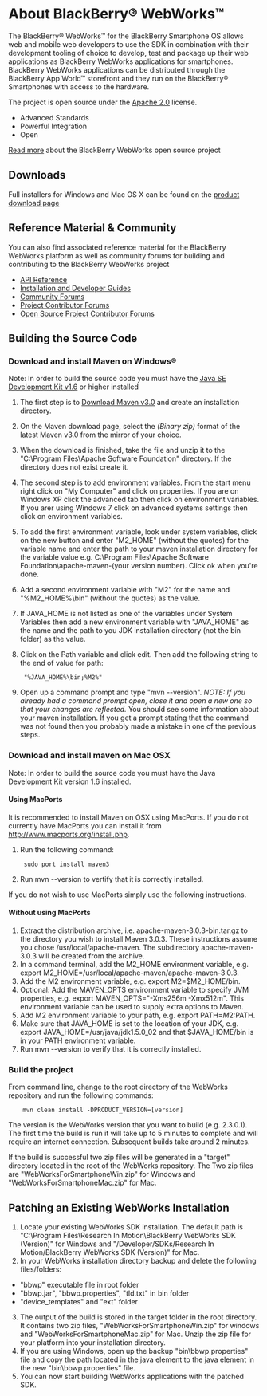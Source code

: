 # About BlackBerry&reg; WebWorks&trade;

The BlackBerry&reg; WebWorks&trade; for the BlackBerry Smartphone OS allows web and mobile web developers to use the SDK in combination with their development 
tooling of choice to develop, test and package up their web applications as BlackBerry WebWorks applications for smartphones. 
BlackBerry WebWorks applications can be distributed through the BlackBerry App World&trade; storefront and they run on the BlackBerry&reg; Smartphones 
with access to the hardware.

The project is open source under the [Apache 2.0](http://www.apache.org/licenses/LICENSE-2.0.html) license.

* Advanced Standards
* Powerful Integration
* Open
 
[Read more](http://blackberry.github.com) about the BlackBerry WebWorks open source project

## Downloads
Full installers for Windows and Mac OS X can be found on the [product download page](http://developer.blackberry.com/html5/download/sdk)

## Reference Material &amp; Community
You can also find associated reference material for the BlackBerry WebWorks platform as well as community forums for building and contributing to the BlackBerry WebWorks project

* [API Reference](http://developer.blackberry.com/html5/api)
* [Installation and Developer Guides](http://developer.blackberry.com/html5/documentation)
* [Community Forums](http://supportforums.blackberry.com/t5/Web-Development/bd-p/browser_dev)
* [Project Contributor Forums](http://supportforums.blackberry.com/t5/BlackBerry-WebWorks/bd-p/ww_con)
* [Open Source Project Contributor Forums](http://supportforums.blackberry.com/t5/BlackBerry-WebWorks/bd-p/ww_con)

## Building the Source Code
 
### Download and install Maven on Windows&reg;
Note: In order to build the source code you must have the [Java SE Development Kit v1.6](http://java.sun.com/javase/downloads/index.jsp#jdk) or higher installed
 
1. The first step is to [Download Maven v3.0](http://maven.apache.org/download.html) and create an installation directory.
2. On the Maven download page, select the _(Binary zip)_ format of the latest Maven v3.0 from the mirror of your choice.
3. When the download is finished, take the file and unzip it to the "C:\Program Files\Apache Software Foundation" directory. If the directory does not exist create it.
4. The second step is to add environment variables. From the start menu right click on "My Computer" and click on properties. If you are on Windows XP click the advanced tab then click on environment variables. If you arer using Windows 7 click on advanced systems settings then click on environment variables.
5. To add the first environment variable, look under system variables, click on the new button and enter "M2_HOME" (without the quotes) for the variable name and enter the path to your maven installation directory for the variable value e.g. C:\Program Files\Apache Software Foundation\apache-maven-(your version number). Click ok when you're done.
6. Add a second environment variable with "M2" for the name and "%M2_HOME%\bin" (without the quotes) as the value.
7. If JAVA_HOME is not listed as one of the variables under System Variables then add a new environment variable with "JAVA_HOME" as the name and the path to you JDK installation directory (not the bin folder) as the value.
8. Click on the Path variable and click edit. Then add the following string to the end of value for path:
 
        "%JAVA_HOME%\bin;%M2%"
     
9. Open up a command prompt and type "mvn --version". _NOTE: If you already had a command prompt open, close it and open a new one so that your changes are reflected._ You should see some information about your maven installation. If you get a prompt stating that the command was not found then you probably made a mistake in one of the previous steps.

### Download and install maven on Mac OSX

Note: In order to build the source code you must have the Java Development Kit version 1.6 installed.


#### Using MacPorts 
It is recommended to install Maven on OSX using MacPorts. If you do not currently have MacPorts you can install it from http://www.macports.org/install.php.

1. Run the following command:
 
        sudo port install maven3
      
2. Run mvn --version to vertify that it is correctly installed.

If you do not wish to use MacPorts simply use the following instructions.

#### Without using MacPorts
1. Extract the distribution archive, i.e. apache-maven-3.0.3-bin.tar.gz to the directory you wish to install Maven 3.0.3. These instructions assume you chose /usr/local/apache-maven. The subdirectory apache-maven-3.0.3 will be created from the archive.
2. In a command terminal, add the M2_HOME environment variable, e.g. export M2_HOME=/usr/local/apache-maven/apache-maven-3.0.3.
3. Add the M2 environment variable, e.g. export M2=$M2_HOME/bin.
4. Optional: Add the MAVEN_OPTS environment variable to specify JVM properties, e.g. export MAVEN_OPTS="-Xms256m -Xmx512m". This environment variable can be used to supply extra options to Maven.
5. Add M2 environment variable to your path, e.g. export PATH=$M2:$PATH.
6. Make sure that JAVA_HOME is set to the location of your JDK, e.g. export JAVA_HOME=/usr/java/jdk1.5.0_02 and that $JAVA_HOME/bin is in your PATH environment variable.
7. Run mvn --version to verify that it is correctly installed.

### Build the project
 
From command line, change to the root directory of the WebWorks repository and run the following commands:
 
        mvn clean install -DPRODUCT_VERSION=[version]
 
The version is the WebWorks version that you want to build (e.g. 2.3.0.1).
The first time the build is run it will take up to 5 minutes to complete and will require an internet connection. Subsequent builds take around 2 minutes.
 
If the build is successful two zip files will be generated in a "target" directory located in the root of the WebWorks repository.
The Two zip files are "WebWorksForSmartphoneWin.zip" for Windows and "WebWorksForSmartphoneMac.zip" for Mac.


## Patching an Existing WebWorks Installation

1. Locate your existing WebWorks SDK installation. The default path is 
"C:\Program Files\Research In Motion\BlackBerry WebWorks SDK (Version)"
for Windows and 
"/Developer/SDKs/Research In Motion/BlackBerry WebWorks SDK (Version)"
for Mac.
2. In your WebWorks installation directory backup and delete the following files/folders:
 - "bbwp" executable file in root folder
 - "bbwp.jar", "bbwp.properties", "tld.txt" in bin folder 
 - "device_templates" and "ext" folder
3. The output of the build is stored in the target folder in the root
directory. It contains two zip files, "WebWorksForSmartphoneWin.zip"
for windows and "WebWorksForSmartphoneMac.zip" for Mac. Unzip the zip
file for your platform into your installation directory. 
4. If you are using Windows, open up the backup "bin\bbwp.properties" file
and copy the path located in the java element to the java element in the
new "bin\bbwp.properties" file.
5. You can now start building WebWorks applications with the patched SDK.


